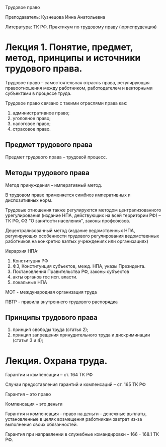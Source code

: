 Трудовое право

Преподаватель: Кузнецова Инна Анатольевна

Литература: ТК РФ, Практикум по трудовому праву (юриспруденция) 

# Лекция 1. Понятие, предмет, метод, принципы и источники трудового права.

Трудовое право – самостоятельная отрасль права, регулирующая правоотношения между работником, работодателем и векторными субъектами в процессе труда.

Трудовое право связано с такими отраслями права как:

1. административное право;
2. уголовное право;
3. налоговое право;
4. страховое право.

## Предмет трудового права

Предмет трудового права – трудовой процесс.

## Методы трудового права

Метод принуждения – императивный метод.

В трудовом праве применяется симбиоз императивных и диспозитивных норм.

Трудовые отношения также регулируются методом централизованного урегулирования (издание НПА, действующих на всей территории РФ) – ТК РФ, ФЗ "О занятости населения", законы профсоюзов.

Децентрализованный метод (издание ведомственных НПА, регулирующих особенности трудового регулирования ведомственных работников на конкретно взятых учреждениях или организациях)

Иерархия НПА:

1. Конституция РФ
2. ФЗ, Конституиция субъектов, межд. НПА, указы Президента.
3. Постановления Правительства РФ, законы субъектов
4. акты органов гос исп. власти.
5. локальные НПА 

МОТ - международная организация труда

ПВТР - правила внутреннего трудового распорядка

## Принципы трудового права

1. принцип свободы труда (статья 2);
2. принцип запрещения принудительного труда и дискриминации (статья 3 и 4);



# Лекция. Охрана труда.

Гарантии и компенсации – ст. 164 ТК РФ

Случаи предоставления гарантий и компенсаций – ст. 165 ТК РФ

Гарантия – это право

Компенсация – это деньги

Гарантия и компенсация - право на деньги – денежные выплаты, установленные в целях возмещения работникам завтрат из-за выполнения своих обязанностей.

Гарантия при направлении в служебные командировки – 166 - 168.1 ТК РФ.
